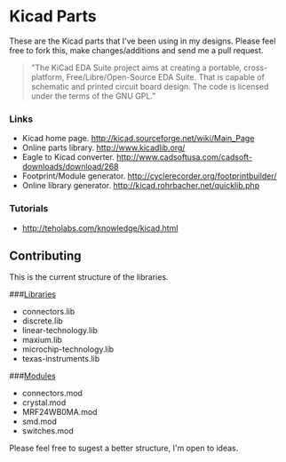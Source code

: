 Kicad Parts
===========

These are the Kicad parts that I've been using in my designs. Please feel free to fork this, make changes/additions and send me a pull request.

> "The KiCad EDA Suite project aims at creating a portable, cross-platform, Free/Libre/Open-Source EDA Suite. That is capable of schematic and printed circuit board design. The code is licensed under the terms of the GNU GPL."

### Links
* Kicad home page. http://kicad.sourceforge.net/wiki/Main_Page
* Online parts library. http://www.kicadlib.org/
* Eagle to Kicad converter. http://www.cadsoftusa.com/cadsoft-downloads/download/268
* Footprint/Module generator. http://cyclerecorder.org/footprintbuilder/
* Online library generator. http://kicad.rohrbacher.net/quicklib.php

### Tutorials
* http://teholabs.com/knowledge/kicad.html 

Contributing
------------

This is the current structure of the libraries.

###[Libraries](https://github.com/stewartallen/kicad-parts/tree/master/libraries)

* connectors.lib
* discrete.lib
* linear-technology.lib
* maxium.lib
* microchip-technology.lib
* texas-instruments.lib

###[Modules](https://github.com/stewartallen/kicad-parts/tree/master/modules)

* connectors.mod
* crystal.mod
* MRF24WB0MA.mod
* smd.mod
* switches.mod

Please feel free to sugest a better structure, I'm open to ideas.

